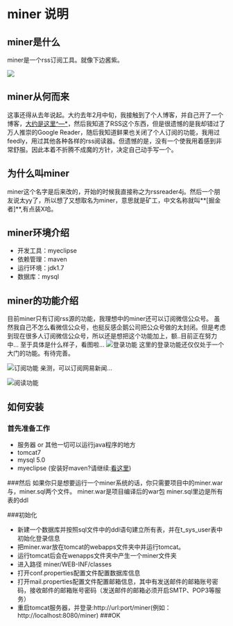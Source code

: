 # miner 说明



## miner是什么

miner是一个rss订阅工具。就像下边酱紫。

![](http://7vzt96.com1.z0.glb.clouddn.com/miner_5.png)

## miner从何而来

这事还得从去年说起。大约去年2月中旬，我接触到了个人博客，并自己开了一个博客，[大约是这里^—*](http://blog.zhangyingwei.com)，然后我知道了RSS这个东西，但是很遗憾的是我却错过了万人推崇的Google Reader，随后我知道鲜果也关闭了个人订阅的功能，我用过feedly，用过其他各种各样的rss阅读器。但遗憾的是，没有一个使我用着感到非常舒服。因此本着不折腾不成魔的方针，决定自己动手写一个。

##	为什么叫miner

miner这个名字是后来改的，开始的时候我直接称之为rssreader4j。然后一个朋友说太yy了，所以想了又想取名为miner，意思就是矿工，中文名称就叫**[掘金者]**,有点装X哈。

##	miner环境介绍

* 开发工具：myeclipse
* 依赖管理：maven
* 运行环境：jdk1.7
* 数据库：mysql

##	miner的功能介绍

目前miner只有订阅rss源的功能，我理想中的miner还可以订阅微信公众号。
虽然我自己不怎么看微信公众号，也挺反感企鹅公司把公众号做的太封闭。但是考虑到现在很多人订阅微信公众号，所以还是想把这个功能加上，额..目前正在努力中...
至于具体是什么样子，看图啦...
![登录功能](http://7vzt96.com1.z0.glb.clouddn.com/miner_1.gif)
这里的登录功能还仅仅处于一个大门的功能。有待完善。

![订阅功能](http://7vzt96.com1.z0.glb.clouddn.com/miner_2.gif)
亲测，可以订阅网易新闻...

![阅读功能](http://7vzt96.com1.z0.glb.clouddn.com/miner_3.gif)

##	如何安装

### 首先准备工作
* 服务器 or 其他一切可以运行java程序的地方
* tomcat7
* mysql 5.0
* myeclipse (安装好maven?请继续:[看这里](http://blog.zhangyingwei.com/categories/maven/))

###然后
如果你只是想要运行一个miner系统的话，你只需要项目中的miner.war与，miner.sql两个文件。
miner.war是项目编译后的war包
miner.sql里边是所有表的ddl

###初始化
* 新建一个数据库并按照sql文件中的ddl语句建立所有表，并在t_sys_user表中初始化登录信息
* 把miner.war放在tomcat的webapps文件夹中并运行tomcat。
* 运行tomcat后会在wenapps文件夹中产生一个miner文件夹
* 进入路径 miner/WEB-INF/classes
* 打开conf.properties配置文件配置数据库信息
* 打开mail.properties配置文件配置邮箱信息，其中有发送邮件的邮箱账号密码，接收邮件的邮箱账号密码（发送邮件的邮箱必须开启SMTP、POP3等服务）
* 重启tomcat服务器，并登录:http://url:port/miner(例如：http://localhost:8080/miner)
###OK
